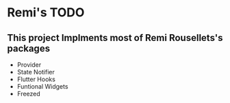 # Remi's TODO

## This project Implments most of Remi Rousellets's packages

- Provider
- State Notifier
- Flutter Hooks
- Funtional Widgets
- Freezed 
